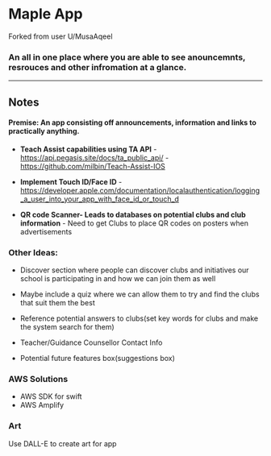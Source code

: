 # Maple App
Forked from user U/MusaAqeel
### An all in one place where you are able to see anouncemnts, resrouces and other infromation at a glance. 
***

## Notes

#### Premise: An app consisting off announcements, information and links to practically anything.

- **Teach Assist capabilities using TA API**
        - https://api.pegasis.site/docs/ta_public_api/
        - https://github.com/milbin/Teach-Assist-IOS

- **Implement Touch ID/Face ID**
        - https://developer.apple.com/documentation/localauthentication/logging_a_user_into_your_app_with_face_id_or_touch_d


- **QR code Scanner- Leads to databases on potential clubs and club information**
        - Need to get Clubs to place QR codes on posters when advertisements 

### Other Ideas:
- Discover section where people can discover clubs and initiatives our school is participating in and how we can join them as well
- Maybe include a quiz where we can allow them to try and find the clubs that suit them the best
- Reference potential answers to clubs(set key words for clubs and make the system search for them)


- Teacher/Guidance Counsellor Contact Info 
- Potential future features box(suggestions box)


### AWS Solutions


- AWS SDK for swift 
- AWS Amplify 


### Art 
Use DALL-E to create art for app


